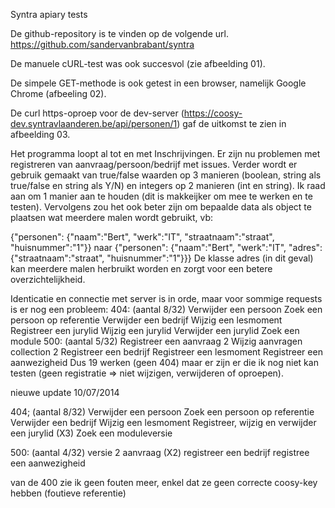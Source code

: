Syntra apiary tests

De github-repository is te vinden op de volgende url.
https://github.com/sandervanbrabant/syntra

De manuele cURL-test was ook succesvol (zie afbeelding 01).

De simpele GET-methode is ook getest in een browser, namelijk Google Chrome (afbeeling 02).

De curl https-oproep voor de dev-server (https://coosy-dev.syntravlaanderen.be/api/personen/1) gaf de uitkomst te zien in afbeelding 03.

Het programma loopt al tot en met Inschrijvingen.
Er zijn nu problemen met registreren van aanvraag/persoon/bedrijf met issues. Verder wordt er gebruik gemaakt van true/false waarden op 3 manieren (boolean, string als true/false en string als Y/N) en integers op 2 manieren (int en string). Ik raad aan om 1 manier aan te houden (dit is makkeijker om mee te werken en te testen). Vervolgens zou het ook beter zijn om bepaalde data als object te plaatsen wat meerdere malen wordt gebruikt, vb:

{"personen":
	{"naam":"Bert",
	"werk":"IT",
	"straatnaam":"straat",
	"huisnummer":"1"}}	naar
{"personen":
	{"naam":"Bert",
	"werk":"IT",
	"adres":{"straatnaam":"straat",
			"huisnummer":"1"}}}
De klasse adres (in dit geval) kan meerdere malen herbruikt worden en zorgt voor een betere overzichtelijkheid.

Identicatie en connectie met server is in orde, maar voor sommige requests is er nog een probleem:
404: (aantal 8/32)
Verwijder een persoon
Zoek een persoon op referentie
Verwijder een bedrijf
Wijzig een lesmoment
Registreer een jurylid
Wijzig een jurylid
Verwijder een jurylid
Zoek een module
500: (aantal 5/32)
Registreer een aanvraag 2
Wijzig aanvragen collection 2
Registreer een bedrijf
Registreer een lesmoment
Registreer een aanwezigheid
Dus 19 werken (geen 404) maar er zijn er die ik nog niet kan testen (geen registratie => niet wijzigen, verwijderen of oproepen).

nieuwe update 10/07/2014

404; (aantal 8/32)
Verwijder een persoon
Zoek een persoon op referentie
Verwijder een bedrijf
Wijzig een lesmoment
Registreer, wijzig en verwijder een jurylid (X3)
Zoek een moduleversie

500: (aantal 4/32)
versie 2 aanvraag (X2)
registreer een bedrijf
registree een aanwezigheid

van de 400 zie ik geen fouten meer, enkel dat ze geen correcte coosy-key hebben (foutieve referentie)